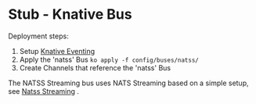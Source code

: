 # Stub - Knative Bus

Deployment steps:
1. Setup [Knative Eventing](../../../DEVELOPMENT.md)
1. Apply the 'natss' Bus `ko apply -f config/buses/natss/`
1. Create Channels that reference the 'natss' Bus

The NATSS Streaming bus uses NATS Streaming based on a simple setup, see [Natss Streaming](./100-natss.yaml) .
